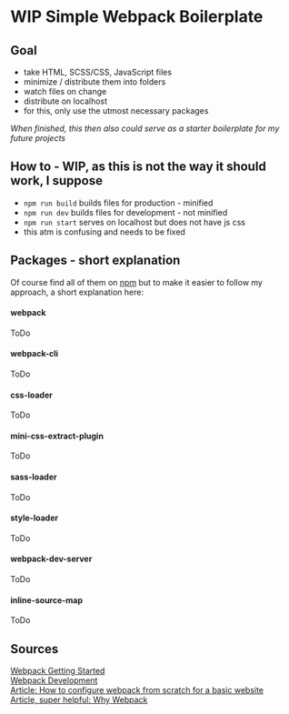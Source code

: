 # WIP Simple Webpack Boilerplate

## Goal
- take HTML, SCSS/CSS, JavaScript files  
- minimize / distribute them into folders  
- watch files on change  
- distribute on localhost  
- for this, only use the utmost necessary packages  

_When finished, this then also could serve as a starter boilerplate for my future projects_  

## How to - WIP, as this is not the way it should work, I suppose  
- `npm run build` builds files for production - minified  
- `npm run dev`  builds files for development - not minified  
- `npm run start` serves on localhost but does not have js css  
- this atm is confusing and needs to be fixed  

## Packages - short explanation
Of course find all of them on [npm](https://www.npmjs.com/package/npm) but to make it easier to follow my approach, a short explanation here:  

#### webpack
ToDo  
#### webpack-cli
ToDo  
#### css-loader
ToDo  
#### mini-css-extract-plugin
ToDo  
#### sass-loader
ToDo  
#### style-loader
ToDo  
#### webpack-dev-server
ToDo  
#### inline-source-map
ToDo  

## Sources
[Webpack Getting Started](https://webpack.js.org/guides/getting-started/)  
[Webpack Development](https://webpack.js.org/guides/development/)  
[Article: How to configure webpack from scratch for a basic website](https://dev.to/pixelgoo/how-to-configure-webpack-from-scratch-for-a-basic-website-46a5)  
[Article, super helpful: Why Webpack](https://blog.andrewray.me/webpack-when-to-use-and-why/)  
 
